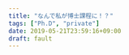 ```yaml
---
title: "なんで私が博士課程に！？"
tags: ["Ph.D", "private"]
date: 2019-05-21T23:59:16+09:00
draft: fault
---
```


# 
